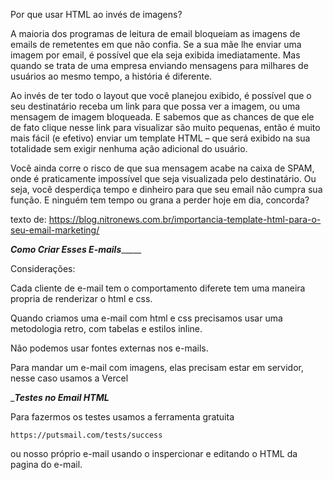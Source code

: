 Por que usar HTML ao invés de imagens?

A maioria dos programas de leitura de email bloqueiam as imagens de emails de remetentes em que não confia. Se a sua mãe lhe enviar uma imagem por email, é possível que ela seja exibida imediatamente. Mas quando se trata de uma empresa enviando mensagens para milhares de usuários ao mesmo tempo, a história é diferente.

Ao invés de ter todo o layout que você planejou exibido, é possível que o seu destinatário receba um link para que possa ver a imagem, ou uma mensagem de imagem bloqueada. E sabemos que as chances de que ele de fato clique nesse link para visualizar são muito pequenas, então é muito mais fácil (e efetivo) enviar um template HTML  – que será exibido na sua totalidade sem exigir nenhuma ação adicional do usuário.

Você ainda corre o risco de que sua mensagem acabe na caixa de SPAM, onde é praticamente impossível que seja visualizada pelo destinatário. Ou seja, você desperdiça tempo e dinheiro para que seu email não cumpra sua função. E ninguém tem tempo ou grana a perder hoje em dia, concorda?

texto de: https://blog.nitronews.com.br/importancia-template-html-para-o-seu-email-marketing/


_____________________Como Criar Esses E-mails__________________________

Considerações:

Cada cliente de e-mail tem o comportamento diferete tem uma maneira propria de renderizar o html e css.

Quando criamos uma e-mail com html e css precisamos usar uma metodologia retro, com tabelas e estilos inline.

Não podemos usar fontes externas nos e-mails.

Para mandar um e-mail com imagens, elas precisam estar em servidor, nesse caso usamos a Vercel


______________Testes no Email HTML_____________

Para fazermos os testes usamos a ferramenta gratuita 

    https://putsmail.com/tests/success

ou nosso próprio e-mail usando o inspercionar e editando o HTML da pagina do e-mail.






